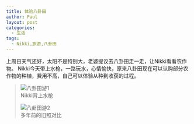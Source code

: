 ```yaml
---
title: 体验八卦田
author: Paul
layout: post
categories:
  - 生活
tags:
  - Nikki,旅游,八卦田
---
```


上周日天气还好，太阳不是特别大，老婆提议去八卦田走一走，让Nikki看看农作物。
Nikki今天带上水枪，一路玩水，心情愉快，原来八卦田现在可以认购部分农作物的种植，费用不高，自己可以体验从种到收获的过程。

> ![八卦田游1](http://imgs.paulreina.com/2017-0709/bgt1.JPG)    
> Nikki背上水枪
> 
> ![八卦田游2](http://imgs.paulreina.com/2017-0709/bgt2.JPG)    
> 多年前的旧照对比